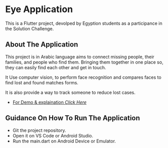 # Eye Application
This is a Flutter project, devolped by Egyption students as a participance in the Solution Challenge.

## About The Application

This project is in Arabic language aims to connect missing people, their families, and people who find them. Bringing them together in one place so, they can easily find each other and get in touch.      

It Use computer vision, to perform face recognition and compares faces to find lost and found matches forms.  

It is also provide a way to track someone to reduce lost cases.

- [For Demo & explaination *Click Here*](https://youtu.be/O4Vdx2RdqWw)

## Guidance On How To Run The Application

- Git the project repository.
- Open it on VS Code or Android Studio.
- Run the main.dart on Android Device or Emulator.
